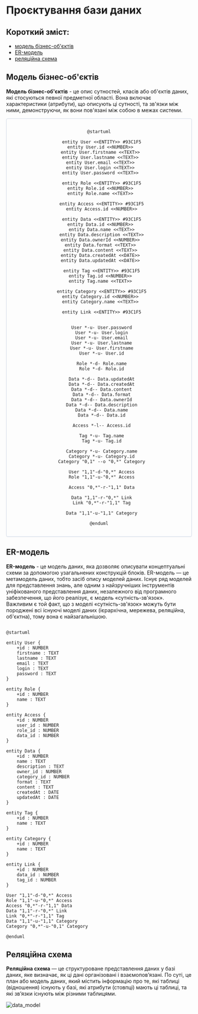 # Проєктування бази даних

## Короткий зміст:
- [модель бізнес-об'єктів](#BusinessObjectsModel)
- [ER-модель](#ERModel)
- [реляційна схема](#RelationalSchema)

<span id="BusinessObjectsModel"></span>
## Модель бізнес-об'єктів
**Модель бізнес-об'єктів** - це опис сутностей, класів або об'єктів даних, які стосуються певної предметної області. Вона включає характеристики (атрибути), що описують ці сутності, та зв'язки між ними, демонструючи, як вони пов'язані між собою в межах системи.

<center style="
    border-radius:4px;
    border: 1px solid #cfd7e6;
    box-shadow: 0 1px 3px 0 rgba(89,105,129,.05), 0 1px 1px 0 rgba(0,0,0,.025);
    padding: 1em;"
>

```plantuml
@startuml

  entity User <<ENTITY>> #93C1F5
  entity User.id <<NUMBER>> 
  entity User.firstname <<TEXT>> 
  entity User.lastname <<TEXT>> 
  entity User.email <<TEXT>> 
  entity User.login <<TEXT>> 
  entity User.password <<TEXT>> 

  entity Role <<ENTITY>> #93C1F5
  entity Role.id <<NUMBER>> 
  entity Role.name <<TEXT>> 

  entity Access <<ENTITY>> #93C1F5
  entity Access.id <<NUMBER>>

  entity Data <<ENTITY>> #93C1F5
  entity Data.id <<NUMBER>> 
  entity Data.name <<TEXT>>
  entity Data.description <<TEXT>>
  entity Data.ownerId <<NUMBER>> 
  entity Data.format <<TEXT>> 
  entity Data.content <<TEXT>> 
  entity Data.createdAt <<DATE>> 
  entity Data.updatedAt <<DATE>> 

  entity Tag <<ENTITY>> #93C1F5
  entity Tag.id <<NUMBER>> 
  entity Tag.name <<TEXT>> 

  entity Category <<ENTITY>> #93C1F5
  entity Category.id <<NUMBER>> 
  entity Category.name <<TEXT>> 

  entity Link <<ENTITY>> #93C1F5


  User *-u- User.password
  User *-u- User.login
  User *-u- User.email
  User *-u- User.lastname
  User *-u- User.firstname
  User *-u- User.id

  Role *-d- Role.name
  Role *-d- Role.id

  Data *-d-- Data.updatedAt
  Data *-d-- Data.createdAt
  Data *-d-- Data.content
  Data *-d-- Data.format
  Data *-d-- Data.ownerId
  Data *-d-- Data.description
  Data *-d-- Data.name
  Data *-d-- Data.id

  Access *-l-- Access.id

  Tag *-u- Tag.name
  Tag *-u- Tag.id

  Category *-u- Category.name
  Category *-u- Category.id
  Category "0,1" --o "0,*" Category

  User "1,1"-d-"0,*" Access
  Role "1,1"-u-"0,*" Access

  Access "0,*"-r-"1,1" Data

  Data "1,1"-r-"0,*" Link
  Link "0,*"-r-"1,1" Tag

  Data "1,1"-u-"1,1" Category

@enduml
```

</center>

<span id="ERModel"></span>
## ER-модель
**ER-модель** - це модель даних, яка дозволяє описувати концептуальні схеми за допомогою узагальнених конструкцій блоків. ER-модель — це метамодель даних, тобто засіб опису моделей даних. Існує ряд моделей для представлення знань, але одним з найзручніших інструментів уніфікованого представлення даних, незалежного від програмного забезпечення, що його реалізує, є модель «сутність-зв'язок». Важливим є той факт, що з моделі «сутність-зв'язок» можуть бути породжені всі існуючі моделі даних (ієрархічна, мережева, реляційна, об'єктна), тому вона є найзагальнішою.

```plantuml

@startuml

entity User {
    +id : NUMBER 
    firstname : TEXT
    lastname : TEXT
    email : TEXT
    login : TEXT
    password : TEXT
}

entity Role {
    +id : NUMBER 
    name : TEXT
}

entity Access {
    +id : NUMBER 
    user_id : NUMBER 
    role_id : NUMBER 
    data_id : NUMBER 
}

entity Data {
    +id : NUMBER 
    name : TEXT
    description : TEXT
    owner_id : NUMBER 
    category_id : NUMBER 
    format : TEXT
    content : TEXT
    createdAt : DATE
    updatedAt : DATE
}

entity Tag {
    +id : NUMBER 
    name : TEXT
}

entity Category {
    +id : NUMBER 
    name : TEXT
}

entity Link {
    +id : NUMBER 
    data_id : NUMBER 
    tag_id : NUMBER 
}

User "1,1"-d-"0,*" Access 
Role "1,1"-u-"0,*" Access  
Access "0,*"-r-"1,1" Data 
Data "1,1"-r-"0,*" Link 
Link "0,*"-r-"1,1" Tag 
Data "1,1"-u-"1,1" Category 
Category "0,*"-u-"0,1" Category 

@enduml
```

</center>


<span id="RelationalSchema"></span>
## Реляційна схема
**Реляційна схема** — це структуроване представлення даних у базі даних, яке визначає, як ці дані організовані і взаємопов’язані. По суті, це план або модель даних, який містить інформацію про те, які таблиці (відношення) існують у базі, які атрибути (стовпці) мають ці таблиці, та які зв’язки існують між різними таблицями.

![data_model](https://github.com/user-attachments/assets/e18528d8-07fd-403d-a0bd-3e5f58f9adf8)
